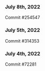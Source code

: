 ### July 8th, 2022

Commit #254547

### July 5th, 2022

Commit #314353


### July 4th, 2022

Commit #72281

